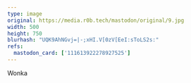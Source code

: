 ```yaml
---
type: image
original: https://media.r0b.tech/mastodon/original/9.jpg
width: 500
height: 750
blurhash: "UQK9AhNGvj=|-;xHI.V[0zV[EeI:sToLS2s:"
refs:
  mastodon_card: ['111613922278927525']
---
```


Wonka
